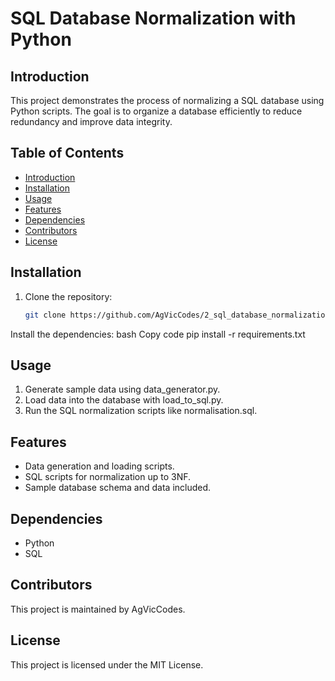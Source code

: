 # SQL Database Normalization with Python

## Introduction
This project demonstrates the process of normalizing a SQL database using Python scripts. The goal is to organize a database efficiently to reduce redundancy and improve data integrity.

## Table of Contents
- [Introduction](#introduction)
- [Installation](#installation)
- [Usage](#usage)
- [Features](#features)
- [Dependencies](#dependencies)
- [Contributors](#contributors)
- [License](#license)

## Installation
1. Clone the repository:
   ```bash
   git clone https://github.com/AgVicCodes/2_sql_database_normalization_with_python.git
Install the dependencies:
bash
Copy code
pip install -r requirements.txt
## Usage
1. Generate sample data using data_generator.py.
2. Load data into the database with load_to_sql.py.
3. Run the SQL normalization scripts like normalisation.sql.
## Features
- Data generation and loading scripts.
- SQL scripts for normalization up to 3NF.
- Sample database schema and data included.
## Dependencies
- Python
- SQL
## Contributors
This project is maintained by AgVicCodes.

## License
This project is licensed under the MIT License.
